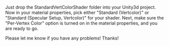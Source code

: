 Just drop the StandardVertColorShader folder into your Unity3d project. 
Now in your material properties, pick either "Standard (Vertcolor)" or "Standard (Specular Setup, Vertcolor)" for your shader. 
Next, make sure the "Per-Vertex Color" option is turned on in the material properties, and you are ready to go.

Please let me know if you have any problems! Thanks!